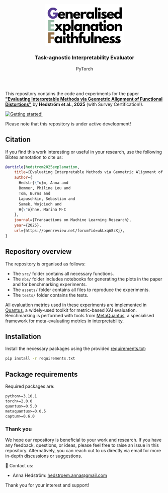<br/><br/>
<p align="center">
  <img width="250" src="https://github.com/annahedstroem/GEF/blob/52092119790e4666ee364189f16c38a5fa73eb60/logo.png">
<h3 align="center"><b>Task-agnostic Interpretability Evaluator</b></h3>
<p align="center">PyTorch</p>
<br/><br/>

This repository contains the code and experiments for the paper **["Evaluating Interpretable Methods via Geometric Alignment of Functional Distortions"](https://openreview.net/pdf?id=ukLxqA8zXj)** by **Hedström et al., 2025** (with Survey Certification!). 

[![Getting started!](https://colab.research.google.com/assets/colab-badge.svg)](anonymous)
<!--![Python version](https://img.shields.io/badge/python-3.7%20%7C%203.8%20%7C%203.9%20%7C%203.10%20%7C%203.11-blue.svg)-->
<!--[![Code style: black](https://img.shields.io/badge/code%20style-black-000000.svg)](https://github.com/psf/black)-->
<!--[![PyPI version](https://badge.fury.io/py/metaquantus.svg)](https://badge.fury.io/py/metaquantus)-->
<!--[![Python package](https://github.com/annahedstroem/MetaQuantus/actions/workflows/python-publish.yml/badge.svg)](https://github.com/annahedstroem/MetaQuantus/actions/workflows/python-publish.yml/badge.svg)-->
<!--[![Launch Tutorials](https://mybinder.org/badge_logo.svg)](anonymous)-->

Please note that this repository is under active development!

## Citation

If you find this work interesting or useful in your research, use the following Bibtex annotation to cite us:

```bibtex
@article{hedstrom2025explanation,
    title={Evaluating Interpretable Methods via Geometric Alignment of Functional Distortions},
    author={
      Hedstr{\"o}m, Anna and
      Bommer, Philine Lou and
      Tom, Burns and
      Lapuschkin, Sebastian and
      Samek, Wojciech and
      H{\"o}hne, Marina M-C
    },
    journal={Transactions on Machine Learning Research},
    year={2025},
    url={https://openreview.net/forum?id=ukLxqA8zXj},
}
```

<!--This work has been published ...........-->

## Repository overview

The repository is organised as follows:
- The `src/` folder contains all necessary functions.
- The `nbs/` folder includes notebooks for generating the plots in the paper and for benchmarking experiments.
- The `assets/` folder contains all files to reproduce the experiments.
- The `tests/` folder contains the tests.

All evaluation metrics used in these experiments are implemented in [Quantus](https://github.com/understandable-machine-intelligence-lab/Quantus), a widely-used toolkit for metric-based XAI evaluation. Benchmarking is performed with tools from [MetaQuantus](https://github.com/annahedstroem/MetaQuantus/), a specialised framework for meta-evaluating metrics in interpretability.

<!--
## Paper highlights 📚

</p>
<p align="center">
  <img width="800" src="https://github.com/annahedstroem/GEF/blob/bab5fd3d3e3c916028ec3a7719cb9720dc7e2e7b/algorithm.png"> 
</p>


Overview of the three-step GEF evaluation method (Algo. 1) for estimating GEF (Def. 5). 
1. First, model parameter scaling is performed to obtain a perturbed model used for evaluation.
2. Second, model and explanation distortions are computed, with the pullback operation. By integrating along the path, as represented by the blue and red areas, we capture the continuous changes in the explanation, providing a more comprehensive measure of how perturbations affect the explanation.
3. Third, distortion vectors are constructed and correlated to obtain a final GEF quality estimate.
-->

## Installation

Install the necessary packages using the provided [requirements.txt](https://annahedstroem/gef/blob/main/requirements.txt):

```bash
pip install -r requirements.txt
```

## Package requirements 

Required packages are:

```setup
python>=3.10.1
torch>=2.0.0
quantus>=0.5.0
metaquantus>=0.0.5
captum>=0.6.0
```

### Thank you

We hope our repository is beneficial to your work and research. If you have any feedback, questions, or ideas, please feel free to raise an issue in this repository. Alternatively, you can reach out to us directly via email for more in-depth discussions or suggestions. 

📧 Contact us: 
- Anna Hedström: [hedstroem.anna@gmail.com](mailto:hedstroem.anna@gmail.com)

Thank you for your interest and support!


